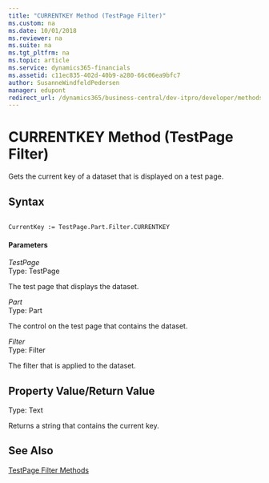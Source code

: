 ```yaml
---
title: "CURRENTKEY Method (TestPage Filter)"
ms.custom: na
ms.date: 10/01/2018
ms.reviewer: na
ms.suite: na
ms.tgt_pltfrm: na
ms.topic: article
ms.service: dynamics365-financials
ms.assetid: c11ec835-402d-40b9-a280-66c06ea9bfc7
author: SusanneWindfeldPedersen
manager: edupont
redirect_url: /dynamics365/business-central/dev-itpro/developer/methods-auto/library
---
```


 

# CURRENTKEY Method (TestPage Filter)
Gets the current key of a dataset that is displayed on a test page.  
  
## Syntax  
  
```  
  
CurrentKey := TestPage.Part.Filter.CURRENTKEY  
```  
  
#### Parameters  
 *TestPage*  
 Type: TestPage  
  
 The test page that displays the dataset.  
  
 *Part*  
 Type: Part  
  
 The control on the test page that contains the dataset.  
  
 *Filter*  
 Type: Filter  
  
 The filter that is applied to the dataset.  
  
## Property Value/Return Value  
 Type: Text  
  
 Returns a string that contains the current key.  
  
## See Also  
 [TestPage Filter Methods](devenv-TestPage-Filter-Methods.md)